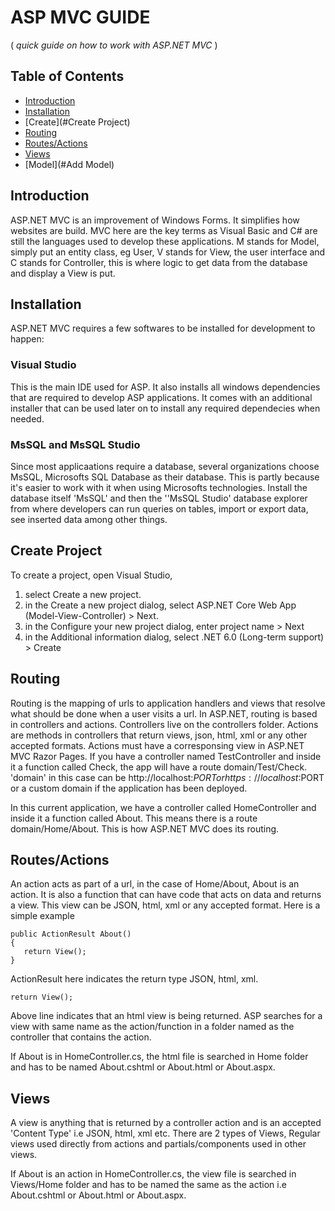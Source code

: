 # ASP MVC GUIDE
( *quick guide on how to work with ASP.NET MVC* )

## Table of Contents

- [Introduction](#introduction)
- [Installation](#install)
- [Create](#Create Project)
- [Routing](#Routing)
- [Routes/Actions](#Route/Action)
- [Views](#Views)
- [Model](#Add Model)




## Introduction
ASP.NET MVC is an improvement of Windows Forms. It simplifies how websites are build. MVC here are the key terms as Visual Basic and 
C# are still the languages used to develop these applications. 
M stands for Model, simply put an entity class, eg User, V stands for View, the user interface and C stands for Controller, this is where logic
to get data from the database and display a View is put.


## Installation
ASP.NET MVC requires a few softwares to be installed for development to happen:

### Visual Studio
This is the main IDE used for ASP. It also installs all windows dependencies that are required to develop ASP applications. It comes with an additional
installer that can be used later on to install any required dependecies when needed.

### MsSQL and MsSQL Studio
Since most applicaations require a database, several organizations  choose MsSQL, Microsofts SQL Database as their database.
This is partly because it's easier to work with it when using Microsofts technologies. 
Install the database itself 'MsSQL' and then the ''MsSQL Studio' database explorer from where developers can run queries on tables, import or export data, see inserted data among other things.




## Create Project
To create a project, open Visual Studio, 
1. select Create a new project.
2. in the Create a new project dialog, select ASP.NET Core Web App (Model-View-Controller) > Next.
3. in the Configure your new project dialog, enter project name > Next
4. in the Additional information dialog, select .NET 6.0 (Long-term support) > Create


## Routing
Routing is the mapping of urls to application handlers and views that resolve what should be done when a user visits a url.
In ASP.NET, routing is based in controllers and actions. Controllers live on the controllers folder. Actions are methods in controllers that return views, json, html, xml or any other accepted formats.
Actions must have a corresponsing view in ASP.NET MVC Razor Pages. If you have a controller named TestController and inside it a function called Check, the app will have a route domain/Test/Check. 'domain'
in this case can be http://localhost:$PORT or https://localhost:$PORT or a custom domain if the application has been deployed.

In this current application, we have a controller called HomeController and inside it a function called About. This means there is a route domain/Home/About.
This is how ASP.NET MVC does its routing.


## Routes/Actions
An action acts as part of a url, in the case of Home/About, About is an action. It is
also a function that can have code that acts on data and returns a view. This view can
be JSON, html, xml or any accepted format.
Here is a simple example

```
public ActionResult About()
{
   return View();
}
```

ActionResult here indicates the return type JSON, html, xml. 

```
return View();
```
Above line indicates that an html view is being returned. ASP searches for a view with
same name as the action/function in a folder named as the controller that contains the
action.

If About is in HomeController.cs, the html file is searched in Home folder and has to
be named About.cshtml or About.html or About.aspx.


## Views
A view is anything that is returned by a controller action and is an accepted 'Content Type'
i.e JSON, html, xml etc. 
There are 2 types of Views, Regular views used directly from actions and partials/components
used in other views. 


If About is an action in HomeController.cs, the view file is searched in Views/Home folder 
and has to be named the same as the action i.e About.cshtml or About.html or About.aspx.

